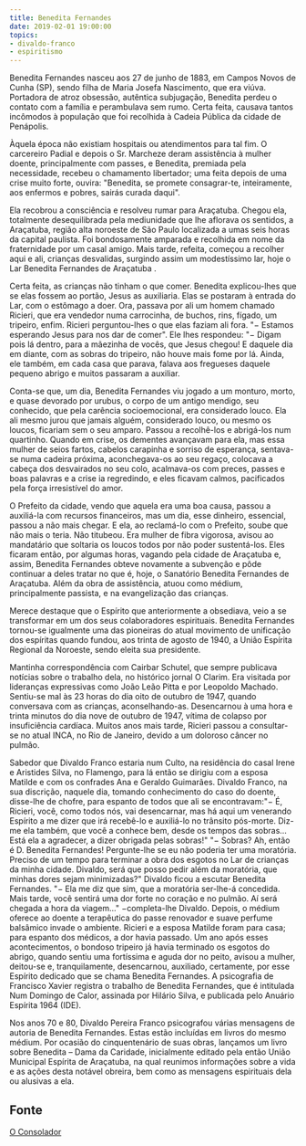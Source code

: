 ```yaml
---
title: Benedita Fernandes
date: 2019-02-01 19:00:00
topics: 
- divaldo-franco
- espiritismo
---
```


Benedita Fernandes nasceu aos 27 de junho de 1883, em Campos Novos de Cunha
(SP), sendo filha de Maria Josefa Nascimento, que era viúva. Portadora de atroz
obsessão, autêntica subjugação, Benedita perdeu o contato com a família e
perambulava sem rumo. Certa feita, causava tantos incômodos à população que foi
recolhida à Cadeia Pública da cidade de Penápolis. 

Àquela época não existiam hospitais ou atendimentos para tal fim. O carcereiro
Padial e depois o Sr. Marcheze deram assistência à mulher doente, principalmente
com passes, e Benedita, premiada pela necessidade, recebeu o chamamento
libertador; uma feita depois de uma crise muito forte, ouvira: "Benedita, se
promete consagrar-te, inteiramente, aos enfermos e pobres, sairás curada daqui".

Ela recobrou a consciência e resolveu rumar para Araçatuba. Chegou ela,
totalmente desequilibrada pela mediunidade que lhe aflorava os sentidos, a
Araçatuba, região alta noroeste de São Paulo localizada a umas seis horas da
capital paulista. Foi bondosamente amparada e recolhida em nome da fraternidade
por um casal amigo. Mais tarde, refeita, começou a recolher aqui e ali, crianças
desvalidas, surgindo assim um modestíssimo lar, hoje o Lar Benedita Fernandes de
Araçatuba .

Certa feita, as crianças não tinham o que comer. Benedita explicou-lhes que se
elas fossem ao portão, Jesus as auxiliaria. Elas se postaram à entrada do Lar,
com o estômago a doer. Ora, passava por ali um homem chamado Ricieri, que era
vendedor numa carrocinha, de buchos, rins, fígado, um tripeiro, enfim. Ricieri
perguntou-lhes o que elas faziam ali fora. "− Estamos esperando Jesus para nos
dar de comer". Ele lhes respondeu: "− Digam pois lá dentro, para a mãezinha de
vocês, que Jesus chegou! E daquele dia em diante, com as sobras do tripeiro, não
houve mais fome por lá. Ainda, ele também, em cada casa que parava, falava aos
fregueses daquele pequeno abrigo e muitos passaram a auxiliar.

Conta-se que, um dia, Benedita Fernandes viu jogado a um monturo, morto, e quase
devorado por urubus, o corpo de um antigo mendigo, seu conhecido, que pela
carência socioemocional, era considerado louco. Ela ali mesmo jurou que jamais
alguém, considerado louco, ou mesmo os loucos, ficariam sem o seu amparo. Passou
a recolhê-los e abrigá-los num quartinho. Quando em crise, os dementes avançavam
para ela, mas essa mulher de seios fartos, cabelos carapinha e sorriso de
esperança, sentava-se numa cadeira próxima, aconchegava-os ao seu regaço,
colocava a cabeça dos desvairados no seu colo, acalmava-os com preces, passes e
boas palavras e a crise ia regredindo, e eles ficavam calmos, pacificados pela
força irresistível do amor.

O Prefeito da cidade, vendo que aquela era uma boa causa, passou a auxiliá-la
com recursos financeiros, mas um dia, esse dinheiro, essencial, passou a não
mais chegar. E ela, ao reclamá-lo com o Prefeito, soube que não mais o teria.
Não titubeou. Era mulher de fibra vigorosa, avisou ao mandatário que soltaria os
loucos todos por não poder sustentá-los. Eles ficaram então, por algumas horas,
vagando pela cidade de Araçatuba e, assim, Benedita Fernandes obteve novamente a
subvenção e pôde continuar a deles tratar no que é, hoje, o Sanatório Benedita
Fernandes de Araçatuba. Além da obra de assistência, atuou como médium,
principalmente passista, e na evangelização das crianças.

Merece destaque que o Espírito que anteriormente a obsediava, veio a se
transformar em um dos seus colaboradores espirituais.  Benedita Fernandes
tornou-se igualmente uma das pioneiras do atual movimento de unificação dos
espíritas quando fundou, aos trinta de agosto de 1940, a União Espírita Regional
da Noroeste, sendo eleita sua presidente.

Mantinha correspondência com Cairbar Schutel, que sempre publicava notícias
sobre o trabalho dela, no histórico jornal O Clarim. Era visitada por lideranças
expressivas como João Leão Pitta e por Leopoldo Machado. Sentiu-se mal às 23
horas do dia oito de outubro de 1947, quando conversava com as crianças,
aconselhando-as. Desencarnou à uma hora e trinta minutos do dia nove de outubro
de 1947, vítima de colapso por insuficiência cardíaca. Muitos anos mais tarde,
Ricieri passou a consultar-se no atual INCA, no Rio de Janeiro, devido a um
doloroso câncer no pulmão.

Sabedor que Divaldo Franco estaria num Culto, na residência do casal Irene e
Aristides Silva, no Flamengo, para lá então se dirigiu com a esposa Matilde e
com os confrades Ana e Geraldo Guimarães. Divaldo Franco, na sua discrição,
naquele dia, tomando conhecimento do caso do doente, disse-lhe de chofre, para
espanto de todos que ali se encontravam:"− É, Ricieri, você, como todos nós, vai
desencarnar, mas há aqui um venerando Espírito a me dizer que irá recebê-lo e
auxiliá-lo no trânsito pós-morte. Diz-me ela também, que você a conhece bem,
desde os tempos das sobras... Está ela a agradecer, a dizer obrigada pelas
sobras!" "− Sobras? Ah, então é D. Benedita Fernandes! Pergunte-lhe se eu não
poderia ter uma moratória. Preciso de um tempo para terminar a obra dos esgotos
no Lar de crianças da minha cidade. Divaldo, será que posso pedir além da
moratória, que minhas dores sejam minimizadas?" Divaldo ficou a escutar Benedita
Fernandes. "− Ela me diz que sim, que a moratória ser-lhe-á concedida. Mais
tarde, você sentirá uma dor forte no coração e no pulmão. Aí será chegada a hora
da viagem..." −completa-lhe Divaldo. Depois, o médium oferece ao doente a
terapêutica do passe renovador e suave perfume balsâmico invade o ambiente.
Ricieri e a esposa Matilde foram para casa; para espanto dos médicos, a dor
havia passado. Um ano após esses acontecimentos, o bondoso tripeiro já havia
terminado os esgotos do abrigo, quando sentiu uma fortíssima e aguda dor no
peito, avisou a mulher, deitou-se e, tranquilamente, desencarnou, auxiliado,
certamente, por esse Espírito dedicado que se chama Benedita Fernandes. A
psicografia de Francisco Xavier registra o trabalho de Benedita Fernandes, que é
intitulada Num Domingo de Calor, assinada por Hilário Silva, e publicada pelo
Anuário Espírita 1964 (IDE).

Nos anos 70 e 80, Divaldo Pereira Franco psicografou várias mensagens de autoria
de Benedita Fernandes. Estas estão incluídas em livros do mesmo médium. Por
ocasião do cinquentenário de suas obras, lançamos um livro sobre Benedita – Dama
da Caridade, inicialmente editado pela então União Municipal Espírita de
Araçatuba, na qual reunimos informações sobre a vida e as ações desta notável
obreira, bem como as mensagens espirituais dela ou alusivas a ela. 

## Fonte
[O Consolador](http://www.oconsolador.com.br/linkfixo/biografias/beneditafernandes.html)

